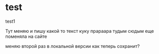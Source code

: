 # test
test1


Тут меняю и пишу какой то текст
 куку
 прараара
 тудым сюдым
 еще поменяла на сайте



меняю второй раз в локальной версии
как теперь сохранит?
